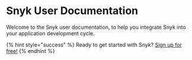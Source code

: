 # Snyk User Documentation

Welcome to the Snyk user documentation, to help you integrate Snyk into your application development cycle.

{% hint style="success" %}
Ready to get started with Snyk? [Sign up for free!](https://snyk.io/login?cta=sign-up&loc=footer&page=support_docs_page)
{% endhint %}

